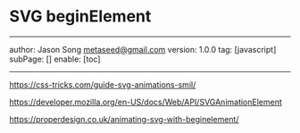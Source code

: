 # SVG beginElement
---
author: Jason Song <metaseed@gmail.com>
version: 1.0.0
tag: [javascript]
subPage: []
enable: [toc]

---

https://css-tricks.com/guide-svg-animations-smil/

https://developer.mozilla.org/en-US/docs/Web/API/SVGAnimationElement

https://properdesign.co.uk/animating-svg-with-beginelement/